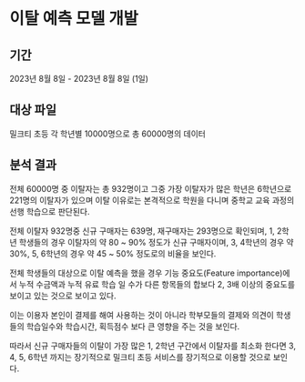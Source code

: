 # 이탈 예측 모델 개발
## 기간
2023년 8월 8일 - 2023년 8월 8일 (1일)

## 대상 파일
밀크티 초등 각 학년별 10000명으로 총 60000명의 데이터

## 분석 결과
전체 60000명 중 이탈자는 총 932명이고 그중 가장 이탈자가 많은 학년은 6학년으로 221명의 이탈자가 있으며 이탈 이유로는 본격적으로 학원을 다니며 중학교 교육 과정의 선행 학습으로 판단된다.

전체 이탈자 932명중 신규 구매자는 639명, 재구매자는 293명으로 확인되며, 1, 2학년 학생들의 경우 이탈자의 약 80 ~ 90% 정도가 신규 구매자이며, 3, 4학년의 경우 약 30%, 5, 6학년의 경우 약 45 ~ 50% 정도로의 비율을 보인다.

전체 학생들의 대상으로 이탈 예측을 했을 경우 기능 중요도(Feature importance)에서 누적 수금액과 누적 유료 학습 일 수가 다른 항목들의 합보다 2, 3배 이상의 중요도를 보이고 있는 것으로 보이고 있다.

이는 이용자 본인이 결제를 해여 사용하는 것이 아니라 학부모들의 결제와 의견이 학생들의 학습일수와 학습시간, 획득점수 보다 큰 영향을 주는 것을 보인다.

따라서 신규 구매자들의 이탈이 가장 많은 1, 2학년 구간에서 이탈자를 최소화 한다면 3, 4, 5, 6학년 까지는 장기적으로 밀크티 초등 서비스를 장기적으로 이용할 것으로 보인다.
